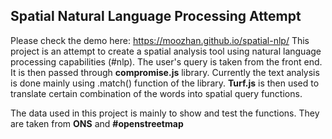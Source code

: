 ## Spatial Natural Language Processing Attempt

Please check the demo here: https://moozhan.github.io/spatial-nlp/
This project is an attempt to create a spatial analysis tool using natural language processing capabilities (#nlp).
The user's query is taken from the front end. It is then passed through **compromise.js** library. Currently the text analysis is done mainly using .match() function of the library. **Turf.js** is then used to translate certain combination of the words into spatial query functions.

The data used in this project is mainly to show and test the functions. They are taken from **ONS** and **#openstreetmap**
